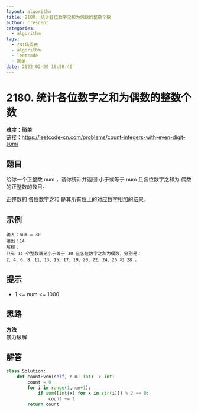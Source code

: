 ```yaml
---
layout: algorithm
title: 2180. 统计各位数字之和为偶数的整数个数
author: crescent
categories:
  - algorithm
tags:
  - 281场周赛
  - algorithm
  - leetcode
  - 简单
date: 2022-02-20 16:50:40
---
```

# 2180. 统计各位数字之和为偶数的整数个数
**难度：简单**  
链接：https://leetcode-cn.com/problems/count-integers-with-even-digit-sum/
## 题目
给你一个正整数 num ，请你统计并返回 小于或等于 num 且各位数字之和为 偶数 的正整数的数目。

正整数的 各位数字之和 是其所有位上的对应数字相加的结果。

## 示例
```
输入：num = 30
输出：14
解释：
只有 14 个整数满足小于等于 30 且各位数字之和为偶数，分别是： 
2、4、6、8、11、13、15、17、19、20、22、24、26 和 28 。
```

## 提示
+ 1 <= num <= 1000

## 思路
**方法**  
暴力破解

## 解答
``` python
class Solution:
    def countEven(self, num: int) -> int:
        count = 0
        for i in range(1,num+1):
            if sum([int(x) for x in str(i)]) % 2 == 0:
                count += 1
        return count
```